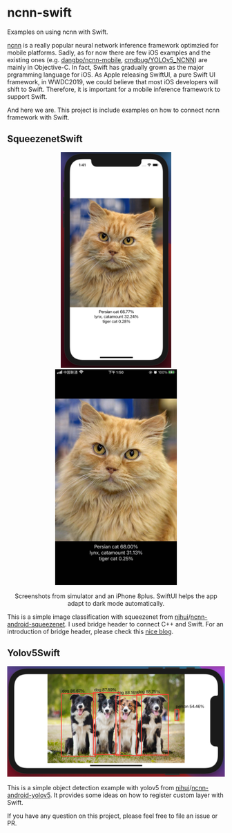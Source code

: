 # ncnn-swift

Examples on using ncnn with Swift.

[ncnn](https://github.com/Tencent/ncnn) is a really popular neural network inference framework optimzied for mobile platforms. Sadly, as for now there are few iOS examples and the existing ones (e.g. [dangbo/ncnn-mobile](https://github.com/dangbo/ncnn-mobile), [cmdbug/YOLOv5_NCNN](https://github.com/cmdbug/YOLOv5_NCNN)) are mainly in Objective-C.  In fact, Swift has gradually grown as the major prgramming language for iOS. As Apple releasing SwiftUI, a pure Swift UI framework, in WWDC2019, we could believe that most iOS developers will shift to Swift. Therefore, it is important for a mobile inference framework to support Swift.

And here we are. This project is include examples on how to connect ncnn framework with Swift.

## SqueezenetSwift

<p align="center">
  <img src="img/preview.png" height="500"/>
  <img src="img/phone.jpeg" height="500"/>
  <div  align="center">Screenshots from simulator and an iPhone 8plus. SwiftUI helps the app adapt to dark mode automatically.</div>
</p>

This is a simple image classification with squeezenet from [nihui](https://github.com/nihui)/[ncnn-android-squeezenet](https://github.com/nihui/ncnn-android-squeezenet). I used bridge header to connect C++ and Swift. For an introduction of bridge header, please check this [nice blog](https://medium.com/@anuragajwani/how-to-consume-c-code-in-swift-b4d64a04e989).

## Yolov5Swift

<img src="img/object_detection_preview.png"/>

This is a simple object detection example with yolov5 from [nihui](https://github.com/nihui)/[ncnn-android-yolov5](https://github.com/nihui/ncnn-android-yolov5). It provides some ideas on how to register custom layer with Swift.

If you have any question on this project, please feel free to file an issue or PR.
